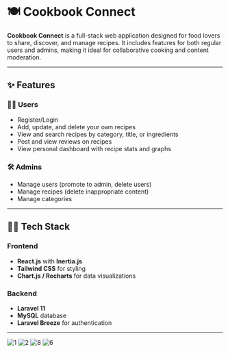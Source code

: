 # 🍽️ Cookbook Connect

**Cookbook Connect** is a full-stack web application designed for food lovers to share, discover, and manage recipes. It includes features for both regular users and admins, making it ideal for collaborative cooking and content moderation.

---

## ✨ Features

### 👨‍🍳 Users
- Register/Login
- Add, update, and delete your own recipes
- View and search recipes by category, title, or ingredients
- Post and view reviews on recipes
- View personal dashboard with recipe stats and graphs

### 🛠️ Admins
- Manage users (promote to admin, delete users)
- Manage recipes (delete inappropriate content)
- Manage categories

---

## 🧑‍💻 Tech Stack

### Frontend
- **React.js** with **Inertia.js**
- **Tailwind CSS** for styling
- **Chart.js / Recharts** for data visualizations

### Backend
- **Laravel 11**
- **MySQL** database
- **Laravel Breeze** for authentication

---

![1](https://github.com/gimhanadeshan/Cookbook-Connect/assets/121726363/456addc6-3539-45f9-acec-d59689c50795)
![2](https://github.com/gimhanadeshan/Cookbook-Connect/assets/121726363/66e30de0-fc4c-4e22-bbe9-3a6d27011794)
![8](https://github.com/gimhanadeshan/Cookbook-Connect/assets/121726363/7a01d25e-1029-4d84-969f-07759affb802)
![6](https://github.com/gimhanadeshan/Cookbook-Connect/assets/121726363/c4b0e620-f6ee-4ebf-8fbb-ea6d7cf424f3)


